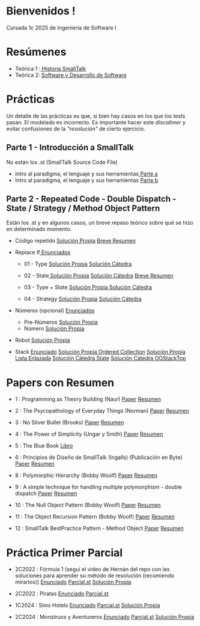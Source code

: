 # Bienvenidos !
Cursada 1c 2025 de Ingeniería de Software I

# Resúmenes
- Teórica 1 :[ Historia SmallTalk](https://github.com/ToniusRetonius/Ing1/blob/main/Res%C3%BAmenes/T1.pdf)
- Teórica 2: [ Software y Desarrollo de Software](https://github.com/ToniusRetonius/Ing1/blob/main/Res%C3%BAmenes/T2.pdf)

# Prácticas
Un detalle de las prácticas es que, si bien hay casos en los que los tests pasan. El modelado es incorrecto. Es importante hacer este *discalimer* y evitar confusiones de la *"resolución"* de cierto ejercicio. 

## Parte 1 - Introducción a SmallTalk
No están los .st (SmallTalk Source Code File)
- Intro al paradigma, el lenguaje y sus herramientas[ Parte a](https://github.com/ToniusRetonius/Ing1/blob/main/Gu%C3%ADas%20Pr%C3%A1cticas/Parte%201/01-Parte-A/solve.pdf)
- Intro al paradigma, el lenguaje y sus herramientas [Parte b](https://github.com/ToniusRetonius/Ing1/blob/main/Gu%C3%ADas%20Pr%C3%A1cticas/Parte%201/02-Parte-B/solve.pdf)

## Parte 2 - Repeated Code - Double Dispatch - State / Strategy / Method Object Pattern
Están los .st y en algunos casos, un breve repaso teórico sobre qué se hizo en determinado momento. 
- Código repetido
[Solución Propia](https://github.com/ToniusRetonius/Ing1/tree/main/Gu%C3%ADas%20Pr%C3%A1cticas/Parte%202/01-C%C3%B3digo-Repetido/solve) 
[Breve Resumen](https://github.com/ToniusRetonius/Ing1/blob/main/Gu%C3%ADas%20Pr%C3%A1cticas/Parte%202/01-C%C3%B3digo-Repetido/solve.pdf)


- Replace If[ Enunciados](https://github.com/ToniusRetonius/Ing1/tree/main/Gu%C3%ADas%20Pr%C3%A1cticas/Parte%202/02-SacarIfs)

    - 01 - Type
    [ Solución Propia](https://github.com/ToniusRetonius/Ing1/blob/main/Gu%C3%ADas%20Pr%C3%A1cticas/Parte%202/02-SacarIfs/01-Replace-If-Type/1.Replace-if-Type(solve).st)
    [ Solución Cátedra](https://github.com/ToniusRetonius/Ing1/blob/main/Gu%C3%ADas%20Pr%C3%A1cticas/Parte%202/02-SacarIfs/soluciones%20c%C3%A1tedra/1.Replace-if-Type-Solucion.st)

    - 02 - State[ Solución Propia](https://github.com/ToniusRetonius/Ing1/blob/main/Gu%C3%ADas%20Pr%C3%A1cticas/Parte%202/02-SacarIfs/02-Replace-If-State/2.Replace-if-State(solve).st)
    [ Solución Cátedra](https://github.com/ToniusRetonius/Ing1/blob/main/Gu%C3%ADas%20Pr%C3%A1cticas/Parte%202/02-SacarIfs/soluciones%20c%C3%A1tedra/2.Replace-if-State-Solucion.st)
    [Breve Resumen](https://github.com/ToniusRetonius/Ing1/blob/main/Gu%C3%ADas%20Pr%C3%A1cticas/Parte%202/02-SacarIfs/solve.pdf)

    - 03 - Type + State 
    [ Solución Propia ](https://github.com/ToniusRetonius/Ing1/blob/main/Gu%C3%ADas%20Pr%C3%A1cticas/Parte%202/02-SacarIfs/03-Replace-If-Type%2BState/3.Replace-if-Type%2BState(solve).st)
    [ Solución Cátedra ](https://github.com/ToniusRetonius/Ing1/blob/main/Gu%C3%ADas%20Pr%C3%A1cticas/Parte%202/02-SacarIfs/soluciones%20c%C3%A1tedra/3.Replace-if-Type%2BState-Solucion.st)

    - 04 - Strategy 
    [Solución Propia](https://github.com/ToniusRetonius/Ing1/blob/main/Gu%C3%ADas%20Pr%C3%A1cticas/Parte%202/02-SacarIfs/04-Replace-If-Strat/4.Replace-if-Strategy(solve).st)
    [Solución Cátedra](https://github.com/ToniusRetonius/Ing1/blob/main/Gu%C3%ADas%20Pr%C3%A1cticas/Parte%202/02-SacarIfs/soluciones%20c%C3%A1tedra/4.Replace-if-Strategy-Solucion.st)

- Números (opcional) [ Enunciados](https://github.com/ToniusRetonius/Ing1/tree/main/Gu%C3%ADas%20Pr%C3%A1cticas/Parte%202/03-N%C3%BAmeros(opcional))
    - Pre-Números [ Solución Propia](https://github.com/ToniusRetonius/Ing1/blob/main/Gu%C3%ADas%20Pr%C3%A1cticas/Parte%202/03-N%C3%BAmeros(opcional)/solve/Pre-Numeros-Exercise(solve).st)
    - Número [Solución Propia](https://github.com/ToniusRetonius/Ing1/blob/main/Gu%C3%ADas%20Pr%C3%A1cticas/Parte%202/03-N%C3%BAmeros(opcional)/solve/Numero-Exercise(solve).st)

- Robot [Solución Propia](https://github.com/ToniusRetonius/Ing1/blob/main/Gu%C3%ADas%20Pr%C3%A1cticas/Parte%202/04-Robot/solve/IRobot-Enunciado(solve).st)

- Stack [ Enunciado](https://github.com/ToniusRetonius/Ing1/tree/main/Gu%C3%ADas%20Pr%C3%A1cticas/Parte%202/05-Stack)
[ Solución Propia Ordered Collection](https://github.com/ToniusRetonius/Ing1/blob/main/Gu%C3%ADas%20Pr%C3%A1cticas/Parte%202/05-Stack/solve/Stack-Exercise(solve%20ordered-collection).st)
[ Solución Propia Lista Enlazada](https://github.com/ToniusRetonius/Ing1/blob/main/Gu%C3%ADas%20Pr%C3%A1cticas/Parte%202/05-Stack/solve/Stack-Exercise(lista%20enlazada).st)
[ Solución Cátedra State](https://github.com/ToniusRetonius/Ing1/blob/main/Gu%C3%ADas%20Pr%C3%A1cticas/Parte%202/05-Stack/solve/Stack-Solution-1.st)
[ Solución Cátedra OOStackTop](https://github.com/ToniusRetonius/Ing1/blob/main/Gu%C3%ADas%20Pr%C3%A1cticas/Parte%202/05-Stack/solve/Stack-Solution-2.st)

    

# Papers con Resumen
- 1 : Programming as Theory Building (Naur)
[ Paper](https://github.com/ToniusRetonius/Ing1/blob/main/Papers/1/Programming%20as%20Theory%20Building-1.pdf)
[ Resumen](https://github.com/ToniusRetonius/Ing1/blob/main/Papers/1/resumen.md)

- 2 : The Psycopathology of Everyday Things (Norman) 
[ Paper](https://github.com/ToniusRetonius/Ing1/blob/main/Papers/2/Norman-The%20Design%20of%20Everyday%20Things.pdf)
[ Resumen](https://github.com/ToniusRetonius/Ing1/blob/main/Papers/2/resumen.md)

- 3 : No Silver Bullet (Brooks)
[ Paper](https://github.com/ToniusRetonius/Ing1/blob/main/Papers/3/No_Silver_Bullet.pdf)
[ Resumen](https://github.com/ToniusRetonius/Ing1/blob/main/Papers/3/resumen.md)

- 4 : The Power of Simplicity (Ungar y Smith) 
[ Paper](https://github.com/ToniusRetonius/Ing1/blob/main/Papers/4/The%20Power%20of%20Simplicity.pdf)
[ Resumen](https://github.com/ToniusRetonius/Ing1/blob/main/Papers/4/resumen.md)

- 5 : The Blue Book [ Libro](https://github.com/ToniusRetonius/Ing1/blob/main/Papers/5/Bluebook.pdf)

- 6 : Principios de Diseño de SmallTalk (Ingalls) (Publicación en Byte) 
[ Paper](https://github.com/ToniusRetonius/Ing1/blob/main/Papers/6/Principios%20de%20Dise%C3%B1o%20de%20Smalltalk.pdf)
[ Resumen](https://github.com/ToniusRetonius/Ing1/blob/main/Papers/6/resumen.md)

- 8 : Polymorphic Hierarchy (Bobby Woolf) 
[ Paper](https://github.com/ToniusRetonius/Ing1/blob/main/Papers/8/Polymorphic%20Hierarchy.pdf)
[ Resumen](https://github.com/ToniusRetonius/Ing1/blob/main/Papers/8/resumen.md)

- 9 : A simple technique for handling multiple polymorphism - double dispatch 
[ Paper](https://github.com/ToniusRetonius/Ing1/blob/main/Papers/9/A%20simple%20technique%20for%20handling%20multiple%20polymorphism%20-%20double%20dispatch.pdf)
[ Resumen](https://github.com/ToniusRetonius/Ing1/blob/main/Papers/9/resumen.md)

- 10 : The Null Object Pattern (Bobby Woolf) 
[ Paper](https://github.com/ToniusRetonius/Ing1/blob/main/Papers/10/null_object.pdf)
[ Resumen](https://github.com/ToniusRetonius/Ing1/blob/main/Papers/10/resumen.md)

- 11 : The Object Recursion Pattern (Bobby Woolf)
[ Paper](https://github.com/ToniusRetonius/Ing1/blob/main/Papers/11/The%20Object%20Recursion%20Pattern.pdf)
[ Resumen](https://github.com/ToniusRetonius/Ing1/blob/main/Papers/11/resumen.md)

- 12 : SmallTalk BestPractice Pattern - Method Object
[ Paper](https://github.com/ToniusRetonius/Ing1/blob/main/Papers/12/Smalltalk%20best%20practice%20patterns-%20method%20object.pdf)
[ Resumen](https://github.com/ToniusRetonius/Ing1/blob/main/Papers/12/resumen.md)


# Práctica Primer Parcial

- 2C2022 : Fórmula 1 (seguí el video de Hernán del repo con las soluciones para aprender su método de resolución (recomiendo mirarlos))
[ Enunciado](https://github.com/ToniusRetonius/Ing1/blob/main/Parciales/Primero/1C2022/ISW1-2022-2C-Parcial-1-Enunciado-1.pdf)
[ Parcial.st](https://github.com/ToniusRetonius/Ing1/blob/main/Parciales/Primero/1C2022/ISW1-2022-1C-Parcial-1.st)
[ Solución Propia](https://github.com/ToniusRetonius/Ing1/blob/main/Parciales/Primero/1C2022/ISW1-2022-1C-Parcial-1(solve).st)

- 2C2022 : Piratas
[ Enunciado](https://github.com/ToniusRetonius/Ing1/blob/main/Parciales/Primero/2C2022/ISW1-2022-2C-Parcial-1-Enunciado.pdf)
[ Parcial.st](https://github.com/ToniusRetonius/Ing1/blob/main/Parciales/Primero/2C2022/ISW1-2022-2C-1erParcial.st)


- 1C2024 : Sims Hotels 
[ Enunciado](https://github.com/ToniusRetonius/Ing1/blob/main/Parciales/Primero/1C2024/ISW1-2024-1C-1erParcial-Practica.pdf)
[ Parcial.st](https://github.com/ToniusRetonius/Ing1/blob/main/Parciales/Primero/1C2024/ISW1-2024-1C-Parcial.st)
[ Solución Propia](https://github.com/ToniusRetonius/Ing1/blob/main/Parciales/Primero/1C2024/ISW1-2024-1C-Parcial(solve).st)

- 2C2024 : Monstruos y Aventureros 
[ Enunciado](https://github.com/ToniusRetonius/Ing1/blob/main/Parciales/Primero/2C2024/2024-2C-Parcial%201%20-%20Pr%C3%A1ctica.pdf) 
[ Parcial.st](https://github.com/ToniusRetonius/Ing1/blob/main/Parciales/Primero/2C2024/2024-2C-Parcial-1.st)
[ Solución Propia](https://github.com/ToniusRetonius/Ing1/blob/main/Parciales/Primero/2C2024/2024-2C-Parcial-1(solve).st)
